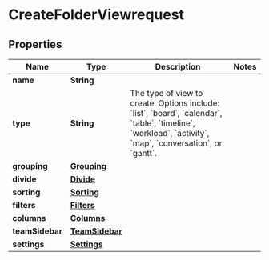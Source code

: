 

# CreateFolderViewrequest


## Properties

| Name | Type | Description | Notes |
|------------ | ------------- | ------------- | -------------|
|**name** | **String** |  |  |
|**type** | **String** | The type of view to create. Options include: &#x60;list&#x60;, &#x60;board&#x60;, &#x60;calendar&#x60;, &#x60;table&#x60;, &#x60;timeline&#x60;, &#x60;workload&#x60;, &#x60;activity&#x60;, &#x60;map&#x60;, &#x60;conversation&#x60;, or &#x60;gantt&#x60;. |  |
|**grouping** | [**Grouping**](Grouping.md) |  |  |
|**divide** | [**Divide**](Divide.md) |  |  |
|**sorting** | [**Sorting**](Sorting.md) |  |  |
|**filters** | [**Filters**](Filters.md) |  |  |
|**columns** | [**Columns**](Columns.md) |  |  |
|**teamSidebar** | [**TeamSidebar**](TeamSidebar.md) |  |  |
|**settings** | [**Settings**](Settings.md) |  |  |



